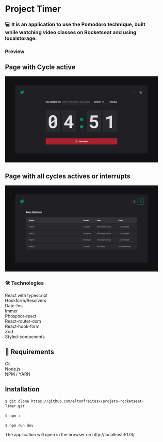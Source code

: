 # Project Timer

### 💻 It is an application to use the Pomodoro technique, built while watching video classes on Rocketseat and using localstorage.

### Preview

## Page with Cycle active

<img src="./src/assets/readme/igniteTimer.jpg" />

## Page with all cycles actives or interrupts

<img src="./src/assets/readme/igniteHistory.jpg" />

### 🛠️ Technologies 
React with typescript <br/>
Hookform/Resolvers <br/>
Date-fns <br/>
Immer <br/>
Phosphor-react <br/>
React-router-dom <br/>
React-hook-form <br/>
Zod <br/>
Styled-components <br/>

## 🧲 Requirements 
Git<br/>
Node.js <br/>
NPM / YARN

## Installation

```
$ git clone https://github.com/eltonfreitasx/projeto-rocketseat-Timer.git

$ npm i 

$ npm run dev 
```

The application will open in the browser on  http://localhost:5173/

